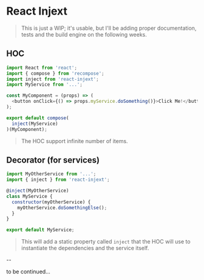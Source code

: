 # React Injext

> This is just a WIP; it's usable, but I'll be adding proper documentation, tests and the build engine on the following weeks.

## HOC

```js
import React from 'react';
import { compose } from 'recompose';
import inject from 'react-injext';
import MyService from '...';

const MyComponent = (props) => (
  <button onClick={() => props.myService.doSomething()}>Click Me!</button>
);

export default compose(
  inject(MyService)
)(MyComponent);
```

> The HOC support infinite number of items.

## Decorator (for services)

```js
import MyOtherService from '...';
import { inject } from 'react-injext';

@inject(MyOtherService)
class MyService {
  constructor(myOtherService) {
    myOtherService.doSomethingElse();
  }
}

export default MyService;
```

> This will add a static property called `inject` that the HOC will use to instantiate the dependencies and the service itself.

--

to be continued...